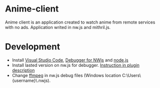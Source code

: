 # Anime-client

Anime client is an application created to watch anime from remote services with no ads. Application writed in nw.js and mithril.js.

# Development

* Install [Visual Studio Code](https://code.visualstudio.com/), [Debugger for NWjs](https://marketplace.visualstudio.com/items?itemName=ruakr.vsc-nwjs) and [node.js](https://nodejs.org/en/)
* Install lasted version on nw.js for debugger. [Instruction in plugin description](https://marketplace.visualstudio.com/items?itemName=ruakr.vsc-nwjs#overview) 
* Change [ffmpeg](https://github.com/iteufel/nwjs-ffmpeg-prebuilt) in nw.js debug files (Windows location C:\Users\\{username}\\.nwjs).
